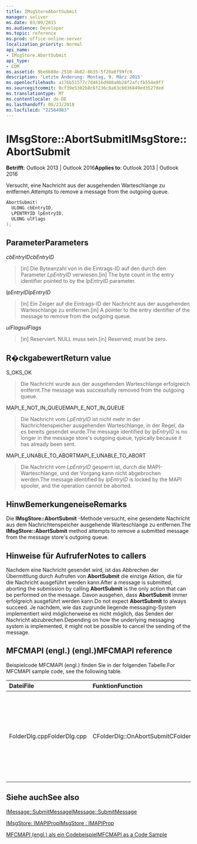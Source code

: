```yaml
---
title: IMsgStoreAbortSubmit
manager: soliver
ms.date: 03/09/2015
ms.audience: Developer
ms.topic: reference
ms.prod: office-online-server
localization_priority: Normal
api_name:
- IMsgStore.AbortSubmit
api_type:
- COM
ms.assetid: 9be6b88e-2510-4b82-8b35-5f20a0f99fc0
description: 'Letzte Änderung: Montag, 9. März 2015'
ms.openlocfilehash: a176b51577c7d4616d988a0b28f2afcfb554e9f7
ms.sourcegitcommit: 0cf39e5382b8c6f236c8a63c6036849ed3527ded
ms.translationtype: MT
ms.contentlocale: de-DE
ms.lasthandoff: 08/23/2018
ms.locfileid: "22564983"
---
```

# <a name="imsgstoreabortsubmit"></a><span data-ttu-id="6ddd4-103">IMsgStore::AbortSubmit</span><span class="sxs-lookup"><span data-stu-id="6ddd4-103">IMsgStore::AbortSubmit</span></span>

  
  
<span data-ttu-id="6ddd4-104">**Betrifft**: Outlook 2013 | Outlook 2016</span><span class="sxs-lookup"><span data-stu-id="6ddd4-104">**Applies to**: Outlook 2013 | Outlook 2016</span></span> 
  
<span data-ttu-id="6ddd4-105">Versucht, eine Nachricht aus der ausgehenden Warteschlange zu entfernen.</span><span class="sxs-lookup"><span data-stu-id="6ddd4-105">Attempts to remove a message from the outgoing queue.</span></span>
  
```cpp
AbortSubmit(
  ULONG cbEntryID,
  LPENTRYID lpEntryID,
  ULONG ulFlags
);
```

## <a name="parameters"></a><span data-ttu-id="6ddd4-106">Parameter</span><span class="sxs-lookup"><span data-stu-id="6ddd4-106">Parameters</span></span>

 <span data-ttu-id="6ddd4-107">_cbEntryID_</span><span class="sxs-lookup"><span data-stu-id="6ddd4-107">_cbEntryID_</span></span>
  
> <span data-ttu-id="6ddd4-108">[in] Die Byteanzahl von in die Eintrags-ID auf den durch den Parameter _LpEntryID_ verwiesen.</span><span class="sxs-lookup"><span data-stu-id="6ddd4-108">[in] The byte count in the entry identifier pointed to by the  _lpEntryID_ parameter.</span></span> 
    
 <span data-ttu-id="6ddd4-109">_lpEntryID_</span><span class="sxs-lookup"><span data-stu-id="6ddd4-109">_lpEntryID_</span></span>
  
> <span data-ttu-id="6ddd4-110">[in] Ein Zeiger auf die Eintrags-ID der Nachricht aus der ausgehenden Warteschlange zu entfernen.</span><span class="sxs-lookup"><span data-stu-id="6ddd4-110">[in] A pointer to the entry identifier of the message to remove from the outgoing queue.</span></span> 
    
 <span data-ttu-id="6ddd4-111">_ulFlags_</span><span class="sxs-lookup"><span data-stu-id="6ddd4-111">_ulFlags_</span></span>
  
> <span data-ttu-id="6ddd4-112">[in] Reserviert. NULL muss sein.</span><span class="sxs-lookup"><span data-stu-id="6ddd4-112">[in] Reserved; must be zero.</span></span>
    
## <a name="return-value"></a><span data-ttu-id="6ddd4-113">R�ckgabewert</span><span class="sxs-lookup"><span data-stu-id="6ddd4-113">Return value</span></span>

<span data-ttu-id="6ddd4-114">S_OK</span><span class="sxs-lookup"><span data-stu-id="6ddd4-114">S_OK</span></span> 
  
> <span data-ttu-id="6ddd4-115">Die Nachricht wurde aus der ausgehenden Warteschlange erfolgreich entfernt.</span><span class="sxs-lookup"><span data-stu-id="6ddd4-115">The message was successfully removed from the outgoing queue.</span></span>
    
<span data-ttu-id="6ddd4-116">MAPI_E_NOT_IN_QUEUE</span><span class="sxs-lookup"><span data-stu-id="6ddd4-116">MAPI_E_NOT_IN_QUEUE</span></span> 
  
> <span data-ttu-id="6ddd4-117">Die Nachricht vom _LpEntryID_ ist nicht mehr in der Nachrichtenspeicher ausgehenden Warteschlange, in der Regel, da es bereits gesendet wurde.</span><span class="sxs-lookup"><span data-stu-id="6ddd4-117">The message identified by  _lpEntryID_ is no longer in the message store's outgoing queue, typically because it has already been sent.</span></span> 
    
<span data-ttu-id="6ddd4-118">MAPI_E_UNABLE_TO_ABORT</span><span class="sxs-lookup"><span data-stu-id="6ddd4-118">MAPI_E_UNABLE_TO_ABORT</span></span> 
  
> <span data-ttu-id="6ddd4-119">Die Nachricht vom _LpEntryID_ gesperrt ist, durch die MAPI-Warteschlange, und der Vorgang kann nicht abgebrochen werden.</span><span class="sxs-lookup"><span data-stu-id="6ddd4-119">The message identified by  _lpEntryID_ is locked by the MAPI spooler, and the operation cannot be aborted.</span></span> 
    
## <a name="remarks"></a><span data-ttu-id="6ddd4-120">HinwBemerkungeneise</span><span class="sxs-lookup"><span data-stu-id="6ddd4-120">Remarks</span></span>

<span data-ttu-id="6ddd4-121">Die **IMsgStore::AbortSubmit** -Methode versucht, eine gesendete Nachricht aus dem Nachrichtenspeicher ausgehende Warteschlange zu entfernen.</span><span class="sxs-lookup"><span data-stu-id="6ddd4-121">The **IMsgStore::AbortSubmit** method attempts to remove a submitted message from the message store's outgoing queue.</span></span> 
  
## <a name="notes-to-callers"></a><span data-ttu-id="6ddd4-122">Hinweise für Aufrufer</span><span class="sxs-lookup"><span data-stu-id="6ddd4-122">Notes to callers</span></span>

<span data-ttu-id="6ddd4-123">Nachdem eine Nachricht gesendet wird, ist das Abbrechen der Übermittlung durch Aufrufen von **AbortSubmit** die einzige Aktion, die für die Nachricht ausgeführt werden kann.</span><span class="sxs-lookup"><span data-stu-id="6ddd4-123">After a message is submitted, aborting the submission by calling **AbortSubmit** is the only action that can be performed on the message.</span></span> <span data-ttu-id="6ddd4-124">Davon ausgehen, dass **AbortSubmit** immer erfolgreich ausgeführt werden kann.</span><span class="sxs-lookup"><span data-stu-id="6ddd4-124">Do not expect **AbortSubmit** to always succeed.</span></span> <span data-ttu-id="6ddd4-125">Je nachdem, wie das zugrunde liegende messaging-System implementiert wird möglicherweise es nicht möglich, das Senden der Nachricht abzubrechen.</span><span class="sxs-lookup"><span data-stu-id="6ddd4-125">Depending on how the underlying messaging system is implemented, it might not be possible to cancel the sending of the message.</span></span> 
  
## <a name="mfcmapi-reference"></a><span data-ttu-id="6ddd4-126">MFCMAPI (engl.) (engl.)</span><span class="sxs-lookup"><span data-stu-id="6ddd4-126">MFCMAPI reference</span></span>

<span data-ttu-id="6ddd4-127">Beispielcode MFCMAPI (engl.) finden Sie in der folgenden Tabelle.</span><span class="sxs-lookup"><span data-stu-id="6ddd4-127">For MFCMAPI sample code, see the following table.</span></span>
  
|<span data-ttu-id="6ddd4-128">**Datei**</span><span class="sxs-lookup"><span data-stu-id="6ddd4-128">**File**</span></span>|<span data-ttu-id="6ddd4-129">**Funktion**</span><span class="sxs-lookup"><span data-stu-id="6ddd4-129">**Function**</span></span>|<span data-ttu-id="6ddd4-130">**Comment**</span><span class="sxs-lookup"><span data-stu-id="6ddd4-130">**Comment**</span></span>|
|:-----|:-----|:-----|
|<span data-ttu-id="6ddd4-131">FolderDlg.cpp</span><span class="sxs-lookup"><span data-stu-id="6ddd4-131">FolderDlg.cpp</span></span>  <br/> |<span data-ttu-id="6ddd4-132">CFolderDlg::OnAbortSubmit</span><span class="sxs-lookup"><span data-stu-id="6ddd4-132">CFolderDlg::OnAbortSubmit</span></span>  <br/> |<span data-ttu-id="6ddd4-133">MFCMAPI (engl.) verwendet die **IMsgStore::AbortSubmit** -Methode, um der Übermittlung der ausgewählten Nachricht abzubrechen.</span><span class="sxs-lookup"><span data-stu-id="6ddd4-133">MFCMAPI uses the **IMsgStore::AbortSubmit** method to abort the submission of the selected message.</span></span>  <br/> |
   
## <a name="see-also"></a><span data-ttu-id="6ddd4-134">Siehe auch</span><span class="sxs-lookup"><span data-stu-id="6ddd4-134">See also</span></span>



[<span data-ttu-id="6ddd4-135">IMessage::SubmitMessage</span><span class="sxs-lookup"><span data-stu-id="6ddd4-135">IMessage::SubmitMessage</span></span>](imessage-submitmessage.md)
  
[<span data-ttu-id="6ddd4-136">IMsgStore: IMAPIProp</span><span class="sxs-lookup"><span data-stu-id="6ddd4-136">IMsgStore : IMAPIProp</span></span>](imsgstoreimapiprop.md)


[<span data-ttu-id="6ddd4-137">MFCMAPI (engl.) als ein Codebeispiel</span><span class="sxs-lookup"><span data-stu-id="6ddd4-137">MFCMAPI as a Code Sample</span></span>](mfcmapi-as-a-code-sample.md)

